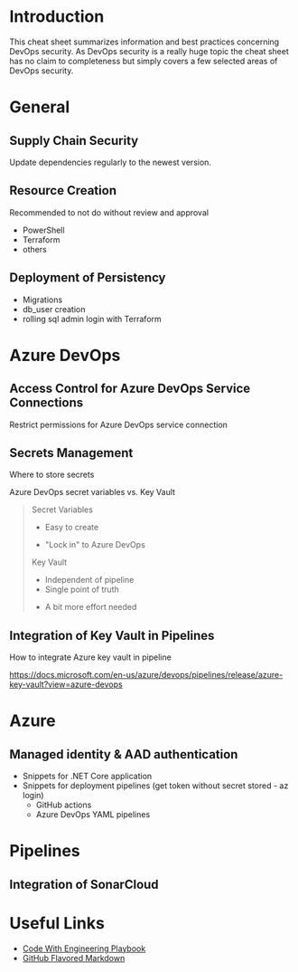 # Introduction

This cheat sheet summarizes information and best practices concerning DevOps security. As DevOps security is a really huge topic the cheat sheet has no claim to completeness but simply covers a few selected areas of DevOps security.

# General

## Supply Chain Security

Update dependencies regularly to the newest version.

## Resource Creation
Recommended to not do without review and approval
- PowerShell
- Terraform
- others

## Deployment of Persistency
- Migrations
- db_user creation
- rolling sql admin login with Terraform

# Azure DevOps

## Access Control for Azure DevOps Service Connections
Restrict permissions for Azure DevOps service connection

## Secrets Management
Where to store secrets

Azure DevOps secret variables vs. Key Vault

> Secret Variables
> + Easy to create
> - "Lock in" to Azure DevOps
> 
> Key Vault
> + Independent of pipeline
> + Single point of truth
> - A bit more effort needed

## Integration of Key Vault in Pipelines
How to integrate Azure key vault in pipeline

https://docs.microsoft.com/en-us/azure/devops/pipelines/release/azure-key-vault?view=azure-devops

# Azure

## Managed identity & AAD authentication
- Snippets for .NET Core application
- Snippets for deployment pipelines (get token without secret stored - az login)
	- GitHub actions
	- Azure DevOps YAML pipelines

# Pipelines

## Integration of SonarCloud


# Useful Links
- [Code With Engineering Playbook](https://microsoft.github.io/code-with-engineering-playbook/security/)
- [GitHub Flavored Markdown](https://guides.github.com/features/mastering-markdown/)
